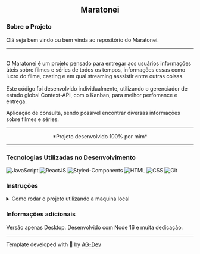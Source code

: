 <h2 align=center> Maratonei </h2>

### Sobre o Projeto
<p>Olá seja bem vindo ou bem vinda ao repositório do Maratonei.</r>  

---

<br/>
O Maratonei é um projeto pensado para entregar aos usuários
informações úteis sobre filmes e séries de todos os tempos,
informações essas como lucro do filme, casting e em qual streaming asssistir
entre outras coisas.
<br/>
<br/>
Este código foi desenvolvido individualmente, utilizando o gerenciador de estado global Context-API, com o Kanban,  
para melhor perfomance e entrega.

Aplicação de consulta, sendo possível encontrar diversas informações sobre filmes e séries.

---

<p align=center>*Projeto desenvolvido 100% por mim*</p>

---

### Tecnologias Utilizadas no Desenvolvimento
![JavaScript](https://img.shields.io/badge/javascript-%23323330.svg?style=for-the-badge&logo=javascript&logoColor=%23F7DF1E) ![ReactJS](https://img.shields.io/badge/React-20232A?style=for-the-badge&logo=react&logoColor=61DAFB) ![Styled-Components](https://img.shields.io/badge/styled--components-DB7093?style=for-the-badge&logo=styled-components&logoColor=white) ![HTML](https://img.shields.io/badge/HTML5-E34F26?style=for-the-badge&logo=html5&logoColor=white) ![CSS](https://img.shields.io/badge/CSS3-1572B6?style=for-the-badge&logo=css3&logoColor=white) ![Git](https://img.shields.io/badge/GIT-E44C30?style=for-the-badge&logo=git&logoColor=white)

### Instruções
<details>
<summary> Como rodar o projeto utilizando a maquina local </summary>
<br/>

>Primeiro faça o clone deste repositório em sua maquina.
```
git clone git@github.com:Adson-Gomes-Oliveira/Maratonei.git
```
>Após o clone ser concluído com sucesso, entre no diretório e utilize o comando `npm install`.

>Utilize `npm start` para iniciar o projeto localmente.

</details>  


### Informações adicionais
Versão apenas Desktop. Desenvolvido com Node 16 e muita dedicação.

---

Template developed with :white_heart: by [AG-Dev](https://www.linkedin.com/in/adson-gomes-oliveira/)
